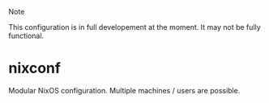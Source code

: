 > [!NOTE]
> This configuration is in full developement at the moment. It may not be fully functional.

# nixconf
Modular NixOS configuration. Multiple machines / users are possible.
